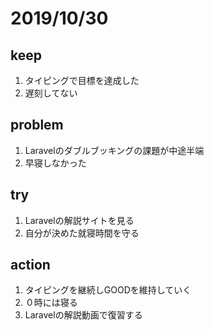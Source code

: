 # 2019/10/30

## keep 
1. タイピングで目標を達成した
2. 遅刻してない
## problem
1. Laravelのダブルブッキングの課題が中途半端
2. 早寝しなかった
## try
1. Laravelの解説サイトを見る
2. 自分が決めた就寝時間を守る
## action
1. タイピングを継続しGOODを維持していく
2. ０時には寝る
3. Laravelの解説動画で復習する
